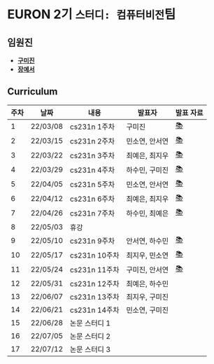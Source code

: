 # EURON 2기 `스터디: 컴퓨터비전`팀

## 임원진
- **[구미진](https://github.com/mijinkoo)**
- **[장예서](https://github.com/yesyeseo)**


## Curriculum

| 주차 | 날짜 | 내용 | 발표자 | 발표 자료|
|---|---|---|---|---|
|1|22/03/08|cs231n 1주차|구미진|[📚](CV_week1.pdf)|
|2|22/03/15|cs231n 2주차|민소연, 안서연|[📚](CV_week2.pdf)|
|3|22/03/22|cs231n 3주차|최예은, 최지우|[📚](CV_week3.pdf)|
|4|22/03/29|cs231n 4주차|하수민, 구미진|[📚](CV_week4.pdf)|
|5|22/04/05|cs231n 5주차|민소연, 안서연|[📚](CV_week5.pdf)|
|6|22/04/12|cs231n 6주차|최예은, 최지우|[📚](CV_week6.pdf)|
|7|22/04/26|cs231n 7주차|하수민, 최예은|[📚](CV_week7.pdf)|
|8|22/05/03|휴강|
|9|22/05/10|cs231n 9주차|안서연, 하수민|[📚](CV_week9.pdf)|
|10|22/05/17|cs231n 10주차|최지우, 민소연|[📚](CV_week10.pdf)|
|11|22/05/24|cs231n 11주차|구미진, 안서연|[📚](CV_week11.pdf)|
|12|22/05/31|cs231n 12주차|최예은, 하수민||
|13|22/06/07|cs231n 13주차|최지우, 구미진||
|14|22/06/21|cs231n 14주차|민소연, 구미진||
|15|22/06/28|논문 스터디 1| | |
|16|22/07/05|논문 스터디 2| | |
|17|22/07/12|논문 스터디 3| | |
